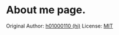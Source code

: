 # About me page.

Original Author: [h01000110 (hi)](https://github.com/h01000110)
License: [MIT](https://github.com/h01000110/windows-95/blob/master/LICENSE)
